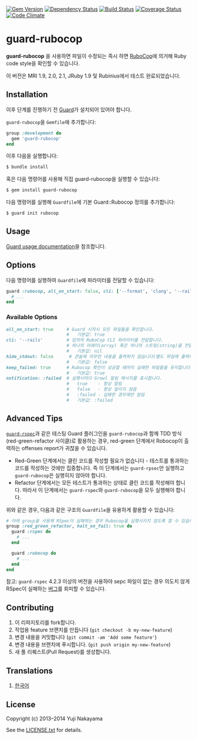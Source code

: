 [![Gem Version](http://img.shields.io/gem/v/guard-rubocop.svg)](http://badge.fury.io/rb/guard-rubocop)
[![Dependency Status](http://img.shields.io/gemnasium/yujinakayama/guard-rubocop.svg)](https://gemnasium.com/yujinakayama/guard-rubocop)
[![Build Status](https://travis-ci.org/yujinakayama/guard-rubocop.svg?branch=master)](https://travis-ci.org/yujinakayama/guard-rubocop)
[![Coverage Status](http://img.shields.io/coveralls/yujinakayama/guard-rubocop/master.svg)](https://coveralls.io/r/yujinakayama/guard-rubocop)
[![Code Climate](http://img.shields.io/codeclimate/github/yujinakayama/guard-rubocop.svg)](https://codeclimate.com/github/yujinakayama/guard-rubocop)

# guard-rubocop

**guard-rubocop** 을 사용하면 파일이 수정되는 즉시 하면 [RuboCop](https://github.com/bbatsov/rubocop)에 의거해 Ruby code style을 확인할 수 있습니다.

이 버전은 MRI 1.9, 2.0, 2.1, JRuby 1.9 및 Rubinius에서 테스트 완료되었습니다.

## Installation

이후 단계를 진행하기 전 [Guard](https://github.com/guard/guard)가 설치되어 있어야 합니다.

`guard-rubocop`을 `Gemfile`에 추가합니다:

```ruby
group :development do
  gem 'guard-rubocop'
end
```

이후 다음을 실행합니다:

```sh
$ bundle install
```

혹은 다음 명령어를 사용해 직접 guard-rubocop을 실행할 수 있습니다:

```sh
$ gem install guard-rubocop
```

다음 명령어를 실행해 `Guardfile`에 기본 Guard::Rubocop 정의를 추가합니다:

```sh
$ guard init rubocop
```

## Usage

[Guard usage documentation](https://github.com/guard/guard#readme)을 참조합니다.

## Options

다음 명령어를 실행하여 `Guardfile`에 파라미터를 전달할 수 있습니다:

```ruby
guard :rubocop, all_on_start: false, cli: ['--format', 'clang', '--rails'] do
  # ...
end
```

### Available Options

```ruby
all_on_start: true     # Guard 시작시 모든 파일들을 확인합니다.
                       #   기본값: true
cli: '--rails'         # 임의의 RuboCop CLI 파라미터를 전달합니다.
                       # 하나의 어레이(array) 혹은 하나의 스트링(string)을 전달할 수 있습니다.
                       #   기본값: nil
hide_stdout: false      # 콘솔에 아무런 내용을 출력하지 않습니다(별도 파일에 출력하는 경우).
                       #   기본값: false
keep_failed: true      # Rubocop 확인이 성공할 때까지 실패한 파일들을 유지합니다.
                       #   기본값: true
notification: :failed  # 실행시마다 Growl 알림 메시지를 표시합니다.
                       #   true    - 항상 알림
                       #   false   - 항상 알리지 않음
                       #   :failed - 실패한 경우에만 알림
                       #   기본값: :failed
```

## Advanced Tips

[`guard-rspec`](https://github.com/guard/guard-rspec)과 같은 테스팅 Guard 플러그인을 `guard-rubocop`과 함께 TDD 방식(red-green-refactor 사이클)로 활용하는 경우, red-green 단계에서 Robocop이 출력하는 offenses report가 귀찮을 수 있습니다.

* Red-Green 단계에서는 클린 코드를 작성할 필요가 없습니다 - 테스트를 통과하는 코드를 작성하는 것에만 집중합니다. 즉 이 단계에서는 `guard-rpsec`만 실행하고 `guard-rubocop`은 실행히지 않아야 합니다.
* Refactor 단계에서는 모든 테스트가 통과하는 상태로 클린 코드를 작성해야 합니다. 따라서 이 단계에서는 `guard-rspec`와 `guard-rubocop`을 모두 실행해야 합니다.

위와 같은 경우, 다음과 같은 구조의 `Guardfile`을 유용하게 활용할 수 있습니다:

```ruby
# 아래 group을 사용해 RSpec이 실패하는 경우 Rubocop을 실행시키지 않도록 할 수 있습니다
group :red_green_refactor, halt_on_fail: true do
  guard :rspec do
    # ...
  end

  guard :rubocop do
    # ...
  end
end
```

참고: `guard-rspec` 4.2.3 이상의 버전을 사용하야 sepc 파일이 없는 경우 의도치 않게 RSpec이 실패하는 [버그](https://github.com/guard/guard-rspec/pull/234)를 회피할 수 있습니다.

## Contributing

1. 이 리파지토리를 fork합니다.
2. 작업용 feature 브랜치를 만듭니다 (`git checkout -b my-new-feature`)
3. 변경 내용을 커밋합니다 (`git commit -am 'Add some feature'`)
4. 변경 내용을 브랜치에 푸시합니다. (`git push origin my-new-feature`)
5. 새 풀 리퀘스트(Pull Request)를 생성합니다.

## Translations

1. [한국어](./README_KO.md)

## License

Copyright (c) 2013–2014 Yuji Nakayama

See the [LICENSE.txt](LICENSE.txt) for details.
